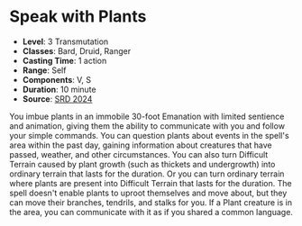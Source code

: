 # Speak with Plants

- **Level**: 3 Transmutation
- **Classes**: Bard, Druid, Ranger
- **Casting Time**: 1 action
- **Range**: Self
- **Components**: V, S
- **Duration**: 10 minute
- **Source**: [SRD 2024](../../../srds/SRD_2024.pdf)

You imbue plants in an immobile 30-foot Emanation with limited sentience and animation, giving them the ability to communicate with you and follow your simple commands. You can question plants about events in the spell's area within the past day, gaining information about creatures that have passed, weather, and other circumstances. You can also turn Difficult Terrain caused by plant growth (such as thickets and undergrowth) into ordinary terrain that lasts for the duration. Or you can turn ordinary terrain where plants are present into Difficult Terrain that lasts for the duration. The spell doesn't enable plants to uproot themselves and move about, but they can move their branches, tendrils, and stalks for you. If a Plant creature is in the area, you can communicate with it as if you shared a common language.

